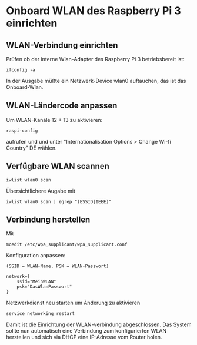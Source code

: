 # Onboard WLAN des Raspberry Pi 3 einrichten

## WLAN-Verbindung einrichten

Prüfen ob der interne Wlan-Adapter des Raspberry Pi 3 betriebsbereit ist:

    ifconfig -a

In der Ausgabe müßte ein Netzwerk-Device wlan0 auftauchen, das ist das Onboard-Wlan.

## WLAN-Ländercode anpassen

Um WLAN-Kanäle 12 + 13 zu aktivieren:

    raspi-config

aufrufen und und unter "Internationalisation Options > Change Wi-fi Country" DE wählen.

## Verfügbare WLAN scannen

    iwlist wlan0 scan

Übersichtlichere Augabe mit

    iwlist wlan0 scan | egrep "(ESSID|IEEE)"
    
## Verbindung herstellen

Mit

    mcedit /etc/wpa_supplicant/wpa_supplicant.conf

Konfiguration anpassen:

    (SSID = WLAN-Name, PSK = WLAN-Passwort)

    network={
        ssid="MeinWLAN"
        psk="DasWlanPasswort"
    }

Netzwerkdienst neu starten um Änderung zu aktivieren

    service networking restart

Damit ist die Einrichtung der WLAN-verbindung abgeschlossen. Das System sollte nun automatisch eine Verbindung zum konfigurierten WLAN herstellen und sich via DHCP eine IP-Adresse vom Router holen.
